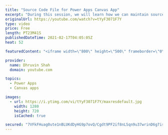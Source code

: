 ```yaml
---
title: "Source Code File for Power Apps Canvas App"
excerpt: "During this session, we will learn how we can maintain source code files for our Power Apps Canvas App. Mostly we have a question in our mind, can we work with multiple developers in Power Apps Canvas App? Can we maintain source control for our Power Apps Canvas App?, Can we push, pull and commit code"
originalUrl: https://youtube.com/watch?v=tYyF3071F7Y
type: video
price: Free
length: PT23M41S
publishedDateTime: 2021-02-17T04:05:05Z
heat: 52

featuredContent: "<iframe width=\"800\" height=\"500\" frameborder=\"0\" src=\"https://www.youtube.com/embed/tYyF3071F7Y\" allow=\"accelerometer; autoplay; encrypted-media; gyroscope; picture-in-picture\" allowfullscreen></iframe>"

provider:
  name: Dhruvin Shah
  domain: youtube.com

topics:
  - Power Apps
  - Canvas apps

images:
  - url: https://i.ytimg.com/vi/tYyF3071F7Y/maxresdefault.jpg
    width: 1280
    height: 720
    isCached: true

secured: "7VFkFHuag0ute1nBLUKdDyHG9p7ovQ/Cgdt9PF2if8nLSqn9u37wrinD6g7isMe7Q+0yrfcYavJbQWB02DQTeVxNdqkIEXQZHVqQL253azOjt9WOi5mTLJEKtyM/bIMjj5yTupnOdq914X1nwUQ4XbK4Nix3Y7njHWe3O9e2Cb32u1tz8VfHJHlELU50np3/CTczUbI339wdjJsnsFbujXWJMHZWBmz7zbfCbgwWswoykM7mYknHLAQbLL0MGaz9dpXxPNI7OUkmuwrXbL4TFoC1sYXUvPKP54NdVCFTVOdMf8Pocd6dE+z+V/rxEw38qjin6OVy2y7/5o+US5OxAHEkhqVhQkAfLWwiVn/x6t6Jba+XE2BBGatwk+HVoDu89tH1/JPvgENQtIhvLmZyLQ==;A4Us5WQ7NtqTLf7Cc+wyCw=="
---
```


